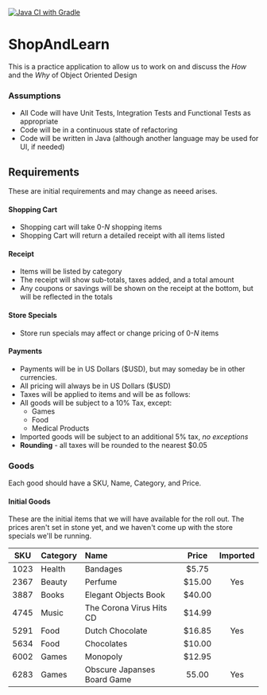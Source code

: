 [![Java CI with Gradle](https://github.com/MyTurnyet/ShopAndLearn/actions/workflows/gradle.yml/badge.svg)](https://github.com/MyTurnyet/ShopAndLearn/actions/workflows/gradle.yml)  

# ShopAndLearn
This is a practice application to allow us to work on and discuss the _How_ and the _Why_ of Object Oriented Design

### Assumptions
- All Code will have Unit Tests, Integration Tests and Functional Tests as appropriate
- Code will be in a continuous state of refactoring
- Code will be written in Java (although another language may be used for UI, if needed)


## Requirements
These are initial requirements and may change as neeed arises.

#### Shopping Cart
- Shopping cart will take 0-*N* shopping items
- Shopping Cart will return a detailed receipt with all items listed

#### Receipt
- Items will be listed by category 
- The receipt will show sub-totals, taxes added, and a total amount
- Any coupons or savings will be shown on the receipt at the bottom, but will be reflected in the totals

#### Store Specials
 - Store run specials may affect or change pricing of 0-*N* items
 
#### Payments
- Payments will be in US Dollars ($USD), but may someday be in other currencies.
- All pricing will always be in US Dollars ($USD)
- Taxes will be applied to items and will be as follows:
- All goods will be subject to a 10% Tax, except: 
    - Games
    - Food
    - Medical Products
- Imported goods will be subject to an additional 5% tax, *no exceptions*
- **Rounding** - all taxes will be rounded to the nearest $0.05
 
### Goods
Each good should have a SKU, Name, Category, and Price.

#### Initial Goods
These are the initial items that we will have available for the roll out.  The prices aren't set in stone yet, 
and we haven't come up with the store specials we'll be running.

| **SKU** | **Category** | **Name**  | **Price** | **Imported**
| :---: | :--- | :--- | :---: | :---:
| 1023 | Health | Bandages | $5.75 | 
| 2367 | Beauty | Perfume | $15.00 | Yes
| 3887 | Books | Elegant Objects Book  | $40.00 | 
| 4745 | Music | The Corona Virus Hits CD | $14.99 |
| 5291 | Food | Dutch Chocolate | $16.85 | Yes 
| 5634 | Food | Chocolates | $10.00 |  
| 6002 | Games | Monopoly | $12.95 |
| 6283 | Games | Obscure Japanses Board Game | 55.00 | Yes
